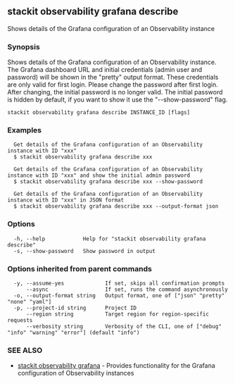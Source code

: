 ## stackit observability grafana describe

Shows details of the Grafana configuration of an Observability instance

### Synopsis

Shows details of the Grafana configuration of an Observability instance.
The Grafana dashboard URL and initial credentials (admin user and password) will be shown in the "pretty" output format. These credentials are only valid for first login. Please change the password after first login. After changing, the initial password is no longer valid.
The initial password is hidden by default, if you want to show it use the "--show-password" flag.

```
stackit observability grafana describe INSTANCE_ID [flags]
```

### Examples

```
  Get details of the Grafana configuration of an Observability instance with ID "xxx"
  $ stackit observability grafana describe xxx

  Get details of the Grafana configuration of an Observability instance with ID "xxx" and show the initial admin password
  $ stackit observability grafana describe xxx --show-password

  Get details of the Grafana configuration of an Observability instance with ID "xxx" in JSON format
  $ stackit observability grafana describe xxx --output-format json
```

### Options

```
  -h, --help            Help for "stackit observability grafana describe"
  -s, --show-password   Show password in output
```

### Options inherited from parent commands

```
  -y, --assume-yes             If set, skips all confirmation prompts
      --async                  If set, runs the command asynchronously
  -o, --output-format string   Output format, one of ["json" "pretty" "none" "yaml"]
  -p, --project-id string      Project ID
      --region string          Target region for region-specific requests
      --verbosity string       Verbosity of the CLI, one of ["debug" "info" "warning" "error"] (default "info")
```

### SEE ALSO

* [stackit observability grafana](./stackit_observability_grafana.md)	 - Provides functionality for the Grafana configuration of Observability instances


